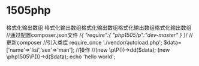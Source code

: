 # 1505php
格式化输出数组
格式化输出数组格式化输出数组格式化输出数组格式化输出数组
//通过配置composer.json文件
    /*{
        "require":{
            "php1505/p":"dev-master"
         }
    }*/
   //更新composer
   //引入类库
       require_once './vendor/autoload.php';
       $data=['name'=>'lisi','sex'=>'man'];
      //操作
    //(new \p\P())->dd($data);
    (new \php1505\P())->d($data);
     echo 'hello world';
